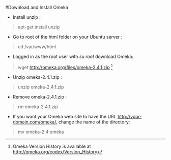 #Download and Install Omeka

* Install unzip :
>apt-get install unzip

* Go to root of the html folder on your Ubuntu server :
>cd /var/www/html

* Logged in as the root user with *su root* download Omeka: 
>wget http://omeka.org/files/omeka-2.4.1.zip [^4]

* Unzip omeka-2.4.1.zip :
>unzip omeka-2.4.1.zip

* Remove omeka-2.4.1.zip :
>rm omeka-2.4.1.zip

* If you want your Omeka web site to have the URL http://your-domain.com/omeka/, change the name of the directory:
>mv omeka-2.4 omeka

[^4]: Omeka Version History is available at http://omeka.org/codex/Version_History
